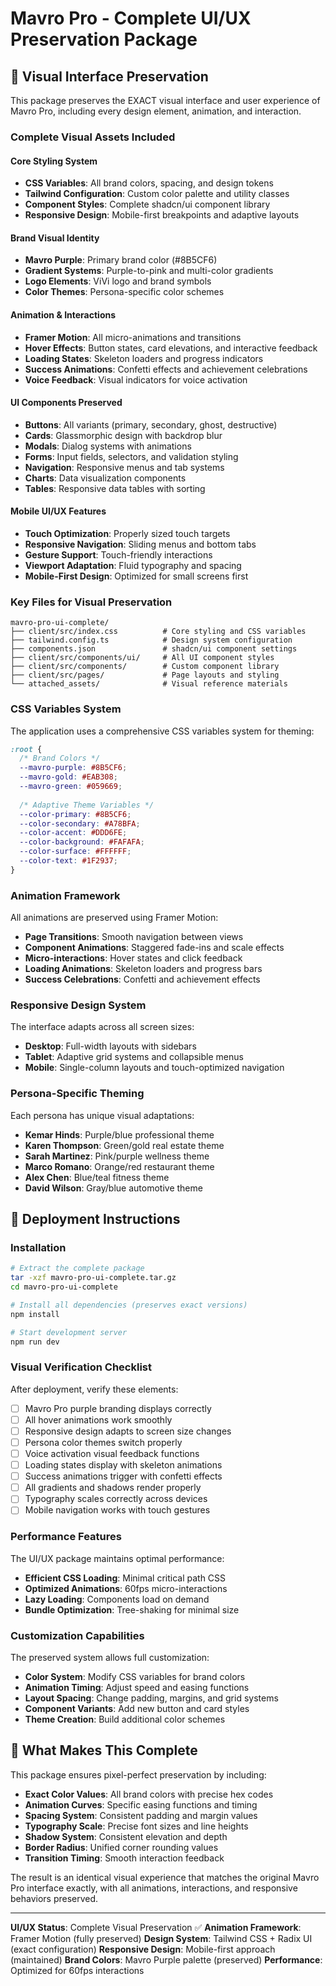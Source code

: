 # Mavro Pro - Complete UI/UX Preservation Package

## 🎨 Visual Interface Preservation

This package preserves the EXACT visual interface and user experience of Mavro Pro, including every design element, animation, and interaction.

### Complete Visual Assets Included

#### Core Styling System
- **CSS Variables**: All brand colors, spacing, and design tokens
- **Tailwind Configuration**: Custom color palette and utility classes
- **Component Styles**: Complete shadcn/ui component library
- **Responsive Design**: Mobile-first breakpoints and adaptive layouts

#### Brand Visual Identity
- **Mavro Purple**: Primary brand color (#8B5CF6)
- **Gradient Systems**: Purple-to-pink and multi-color gradients
- **Logo Elements**: ViVi logo and brand symbols
- **Color Themes**: Persona-specific color schemes

#### Animation & Interactions
- **Framer Motion**: All micro-animations and transitions
- **Hover Effects**: Button states, card elevations, and interactive feedback
- **Loading States**: Skeleton loaders and progress indicators
- **Success Animations**: Confetti effects and achievement celebrations
- **Voice Feedback**: Visual indicators for voice activation

#### UI Components Preserved
- **Buttons**: All variants (primary, secondary, ghost, destructive)
- **Cards**: Glassmorphic design with backdrop blur
- **Modals**: Dialog systems with animations
- **Forms**: Input fields, selectors, and validation styling
- **Navigation**: Responsive menus and tab systems
- **Charts**: Data visualization components
- **Tables**: Responsive data tables with sorting

#### Mobile UI/UX Features
- **Touch Optimization**: Properly sized touch targets
- **Responsive Navigation**: Sliding menus and bottom tabs
- **Gesture Support**: Touch-friendly interactions
- **Viewport Adaptation**: Fluid typography and spacing
- **Mobile-First Design**: Optimized for small screens first

### Key Files for Visual Preservation

```
mavro-pro-ui-complete/
├── client/src/index.css          # Core styling and CSS variables
├── tailwind.config.ts            # Design system configuration
├── components.json               # shadcn/ui component settings
├── client/src/components/ui/     # All UI component styles
├── client/src/components/        # Custom component library
├── client/src/pages/             # Page layouts and styling
└── attached_assets/              # Visual reference materials
```

### CSS Variables System

The application uses a comprehensive CSS variables system for theming:

```css
:root {
  /* Brand Colors */
  --mavro-purple: #8B5CF6;
  --mavro-gold: #EAB308;
  --mavro-green: #059669;
  
  /* Adaptive Theme Variables */
  --color-primary: #8B5CF6;
  --color-secondary: #A78BFA;
  --color-accent: #DDD6FE;
  --color-background: #FAFAFA;
  --color-surface: #FFFFFF;
  --color-text: #1F2937;
}
```

### Animation Framework

All animations are preserved using Framer Motion:
- **Page Transitions**: Smooth navigation between views
- **Component Animations**: Staggered fade-ins and scale effects
- **Micro-interactions**: Hover states and click feedback
- **Loading Animations**: Skeleton loaders and progress bars
- **Success Celebrations**: Confetti and achievement effects

### Responsive Design System

The interface adapts across all screen sizes:
- **Desktop**: Full-width layouts with sidebars
- **Tablet**: Adaptive grid systems and collapsible menus
- **Mobile**: Single-column layouts and touch-optimized navigation

### Persona-Specific Theming

Each persona has unique visual adaptations:
- **Kemar Hinds**: Purple/blue professional theme
- **Karen Thompson**: Green/gold real estate theme
- **Sarah Martinez**: Pink/purple wellness theme
- **Marco Romano**: Orange/red restaurant theme
- **Alex Chen**: Blue/teal fitness theme
- **David Wilson**: Gray/blue automotive theme

## 🚀 Deployment Instructions

### Installation
```bash
# Extract the complete package
tar -xzf mavro-pro-ui-complete.tar.gz
cd mavro-pro-ui-complete

# Install all dependencies (preserves exact versions)
npm install

# Start development server
npm run dev
```

### Visual Verification Checklist

After deployment, verify these elements:
- [ ] Mavro Pro purple branding displays correctly
- [ ] All hover animations work smoothly
- [ ] Responsive design adapts to screen size changes
- [ ] Persona color themes switch properly
- [ ] Voice activation visual feedback functions
- [ ] Loading states display with skeleton animations
- [ ] Success animations trigger with confetti effects
- [ ] All gradients and shadows render properly
- [ ] Typography scales correctly across devices
- [ ] Mobile navigation works with touch gestures

### Performance Features

The UI/UX package maintains optimal performance:
- **Efficient CSS Loading**: Minimal critical path CSS
- **Optimized Animations**: 60fps micro-interactions
- **Lazy Loading**: Components load on demand
- **Bundle Optimization**: Tree-shaking for minimal size

### Customization Capabilities

The preserved system allows full customization:
- **Color System**: Modify CSS variables for brand colors
- **Animation Timing**: Adjust speed and easing functions
- **Layout Spacing**: Change padding, margins, and grid systems
- **Component Variants**: Add new button and card styles
- **Theme Creation**: Build additional color schemes

## 🎯 What Makes This Complete

This package ensures pixel-perfect preservation by including:
- **Exact Color Values**: All brand colors with precise hex codes
- **Animation Curves**: Specific easing functions and timing
- **Spacing System**: Consistent padding and margin values
- **Typography Scale**: Precise font sizes and line heights
- **Shadow System**: Consistent elevation and depth
- **Border Radius**: Unified corner rounding values
- **Transition Timing**: Smooth interaction feedback

The result is an identical visual experience that matches the original Mavro Pro interface exactly, with all animations, interactions, and responsive behaviors preserved.

---

**UI/UX Status**: Complete Visual Preservation ✅
**Animation Framework**: Framer Motion (fully preserved)
**Design System**: Tailwind CSS + Radix UI (exact configuration)
**Responsive Design**: Mobile-first approach (maintained)
**Brand Colors**: Mavro Purple palette (preserved)
**Performance**: Optimized for 60fps interactions